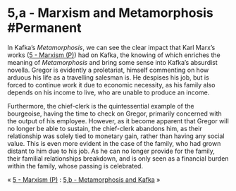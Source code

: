 # 5,a - Marxism and Metamorphosis #Permanent 
In Kafka’s *Metamorphosis*, we can see the clear impact that Karl Marx’s works ([5 - Marxism (P)](5%20-%20Marxism%20(P))) had on Kafka, the knowing of which enriches the meaning of *Metamorphosis* and bring some sense into Kafka’s absurdist novella. Gregor is evidently a proletariat, himself commenting on how arduous his life as a travelling salesman is. He despises his job, but is forced to continue work it due to economic necessity, as his family also depends on his income to live, who are unable to produce an income. 

Furthermore, the chief-clerk is the quintessential example of the bourgeoise, having the time to check on Gregor, primarily concerned with the output of his employee. However, as it become apparent that Gregor will no longer be able to sustain, the chief-clerk abandons him, as their relationship was solely tied to monetary gain, rather than having any social value. This is even more evident in the case of the family, who had grown distant to him due to his job. As he can no longer provide for the family, their familial relationships breakdown, and is only seen as a financial burden within the family, whose passing is celebrated.

« [5 - Marxism (P)](5%20-%20Marxism%20(P)) : [5,b - Metamorphosis and Kafka](5,b%20-%20Metamorphosis%20and%20Kafka) »